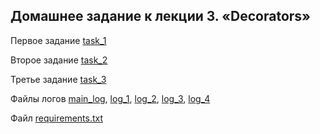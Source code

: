 ## Домашнее задание к лекции 3. «Decorators»

Первое задание [task_1](https://github.com/NadezhdaLimanova/decorators/blob/main/task_1.py)

Второе задание [task_2](https://github.com/NadezhdaLimanova/decorators/blob/main/task_2.py)

Третье задание [task_3](https://github.com/NadezhdaLimanova/decorators/blob/main/task_3.py)

Файлы логов [main_log](https://github.com/NadezhdaLimanova/decorators/blob/main/main.log), [log_1](https://github.com/NadezhdaLimanova/decorators/blob/main/log_1.log), [log_2](https://github.com/NadezhdaLimanova/decorators/blob/main/log_2.log), [log_3](https://github.com/NadezhdaLimanova/decorators/blob/main/log_3.log), [log_4](https://github.com/NadezhdaLimanova/decorators/blob/main/log_4.log)

Файл [requirements.txt](https://github.com/NadezhdaLimanova/decorators/blob/main/requirements.txt)
